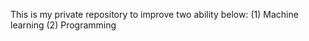 This is my private repository to improve two ability below:
  (1) Machine learning
  (2) Programming
